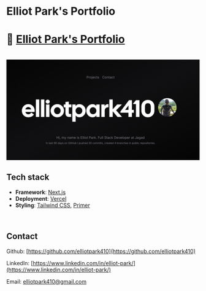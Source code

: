 # Elliot Park's Portfolio

# 🔗 [Elliot Park's Portfolio](https://portfolio2-8mdv4dvmx-elliot-parks-projects.vercel.app/)

<br>

<a href="https://portfolio2-8mdv4dvmx-elliot-parks-projects.vercel.app/" target="_blank" rel="noopener noreferrer">
    <img src="public/screenshot.png" title="Elliot Park's Portfolio" width="720px">
</a>

<br>

## Tech stack
- **Framework**: [Next.js](https://nextjs.org/)
- **Deployment**: [Vercel](https://vercel.com)
- **Styling**: [Tailwind CSS](https://tailwindcss.com), [Primer](https://primer.style/)

<br>

## Contact

Github: [https://github.com/elliotpark410](https://github.com/elliotpark410)
<br>

LinkedIn: [https://www.linkedin.com/in/elliot-park/](https://www.linkedin.com/in/elliot-park/)
<br>

Email: [elliotpark410@gmail.com](mailto:elliotpark410@gmail.com)
<br>
